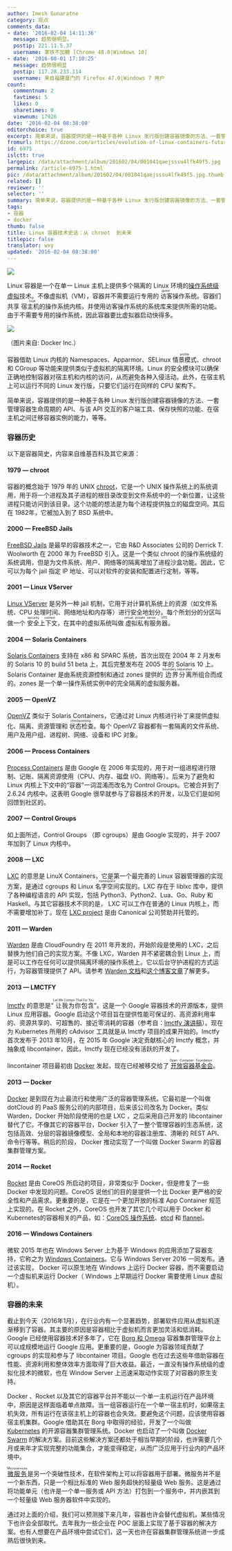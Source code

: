 ```yaml
---
author: Imesh Gunaratne
category: 观点
comments_data:
- date: '2016-02-04 14:11:36'
  message: 趋势很明显。
  postip: 221.11.5.37
  username: 拿铁不加糖 [Chrome 48.0|Windows 10]
- date: '2016-08-01 17:10:25'
  message: 趋势很明显
  postip: 117.28.233.114
  username: 来自福建厦门的 Firefox 47.0|Windows 7 用户
count:
  commentnum: 2
  favtimes: 5
  likes: 0
  sharetimes: 0
  viewnum: 17926
date: '2016-02-04 08:38:00'
editorchoice: true
excerpt: 简单来说，容器提供的是一种基于各种 Linux 发行版创建容器镜像的方法、一套管理容器生命周期的 API、与该 API 交互的客户端工具、保存快照的功能、在宿主机之间迁移容器实例的能力，等等。
fromurl: https://dzone.com/articles/evolution-of-linux-containers-future
id: 6975
islctt: true
largepic: /data/attachment/album/201602/04/001041qaejsssu4lfk49f5.jpg
permalink: /article-6975-1.html
pic: /data/attachment/album/201602/04/001041qaejsssu4lfk49f5.jpg.thumb.jpg
related: []
reviewer: ''
selector: ''
summary: 简单来说，容器提供的是一种基于各种 Linux 发行版创建容器镜像的方法、一套管理容器生命周期的 API、与该 API 交互的客户端工具、保存快照的功能、在宿主机之间迁移容器实例的能力，等等。
tags:
- 容器
- docker
thumb: false
title: Linux 容器技术史话：从 chroot  到未来
titlepic: false
translator: wxy
updated: '2016-02-04 08:38:00'
---
```


![](/data/attachment/album/201602/04/001041qaejsssu4lfk49f5.jpg)


Linux 容器是一个在单一 Linux 主机上提供多个隔离的 Linux 环境的[操作系统级虚拟](https://en.wikipedia.org/wiki/Operating-system-level_virtualization#IMPLEMENTATIONS)技术。不像虚拟机（VM），容器并不需要运行专用的<ruby> 访客 <rp>  （ </rp> <rt>  guest </rt> <rp>  ） </rp></ruby>操作系统。容器们共享<ruby> 宿主机的 <rp>  （ </rp> <rt>  host </rt> <rp>  ） </rp></ruby>操作系统内核，并使用访客操作系统的系统库来提供所需的功能。由于不需要专用的操作系统，因此容器要比虚拟器启动快得多。


![](/data/attachment/album/201602/04/182525u1sn21xzr8lln78r.jpg)


（图片来自: Docker Inc.）


容器借助 Linux 内核的 Namespaces、Apparmor、SELinux <ruby> 情景模式 <rp>  （ </rp> <rt>  profile </rt> <rp>  ） </rp></ruby>、chroot 和 CGroup 等功能来提供类似于虚拟机的隔离环境。Linux 的安全模块可以确保正确地控制容器对宿主机和内核的访问，从而避免各种入侵活动。此外，在宿主机上可以运行不同的 Linux 发行版，只要它们运行在同样的 CPU 架构下。


简单来说，容器提供的是一种基于各种 Linux 发行版创建容器镜像的方法、一套管理容器生命周期的 API、与该 API 交互的客户端工具、保存快照的功能、在宿主机之间迁移容器实例的能力，等等。


### 容器历史


以下是容器简史，内容来自维基百科及其它来源：


#### 1979 — chroot


容器的概念始于 1979 年的 UNIX [chroot](https://en.wikipedia.org/wiki/Chroot)，它是一个 UNIX 操作系统上的系统调用，用于将一个进程及其子进程的根目录改变到文件系统中的一个新位置，让这些进程只能访问到该目录。这个功能的想法是为每个进程提供独立的磁盘空间。其后在 1982年，它被加入到了 BSD 系统中。


#### 2000 — FreeBSD Jails


[FreeBSD Jails](https://en.wikipedia.org/wiki/FreeBSD_jail) 是最早的容器技术之一，它由 R&D Associates 公司的 Derrick T. Woolworth 在 2000 年为 FreeBSD 引入。这是一个类似 chroot 的操作系统级的系统调用，但是为文件系统、用户、网络等的隔离增加了进程沙盒功能。因此，它可以为每个 jail 指定 IP 地址、可以对软件的安装和配置进行定制，等等。


#### 2001 — Linux VServer


[Linux VServer](https://en.wikipedia.org/wiki/Linux-VServer) 是另外一种 jail 机制，它用于对计算机系统上的资源（如文件系统、CPU 处理时间、网络地址和内存等）进行安全地划分。每个所划分的分区叫做一个<ruby> 安全上下文 <rp>  （ </rp> <rt>  security context </rt> <rp>  ） </rp></ruby>，在其中的虚拟系统叫做<ruby> 虚拟私有服务器 <rp>  （ </rp> <rt>  virtual private server，VPS </rt> <rp>  ） </rp></ruby>。


#### 2004 — Solaris Containers


[Solaris Containers](https://en.wikipedia.org/wiki/Solaris_Containers) 支持在 x86 和 SPARC 系统，首次出现在 2004 年 2 月发布的 Solaris 10 的 build 51 beta 上，其后完整发布在 2005 年的 Solaris 10 上。 Solaris Container 是由系统资源控制和通过 zones 提供的<ruby> 边界分离 <rp>  （ </rp> <rt>  boundary separation </rt> <rp>  ） </rp></ruby>所组合而成的。zones 是一个单一操作系统实例中的完全隔离的虚拟服务器。


#### 2005 — OpenVZ


[OpenVZ](https://en.wikipedia.org/wiki/OpenVZ) 类似于 Solaris Containers，它通过对 Linux 内核进行补丁来提供虚拟化、隔离、资源管理和<ruby> 状态检查 <rp>  （ </rp> <rt>  checkpointing </rt> <rp>  ） </rp></ruby>。每个 OpenVZ 容器都有一套隔离的文件系统、用户及用户组、进程树、网络、设备和 IPC 对象。


#### 2006 — Process Containers


[Process Containers](https://en.wikipedia.org/wiki/Cgroups) 是由 Google 在 2006 年实现的，用于对一组进程进行限制、记账、隔离资源使用（CPU、内存、磁盘 I/O、网络等）。后来为了避免和 Linux 内核上下文中的“容器”一词混淆而改名为 Control Groups。它被合并到了 2.6.24 内核中。这表明 Google 很早就参与了容器技术的开发，以及它们是如何回馈到社区的。


#### 2007 — Control Groups


如上面所述，Control Groups （即 cgroups）是由 Google 实现的，并于 2007 年加到了 Linux 内核中。


#### 2008 — LXC


[LXC](https://en.wikipedia.org/wiki/LXC) 的意思是 LinuX Containers，它是第一个最完善的 Linux 容器管理器的实现方案，是通过 cgroups 和 Linux <ruby> 名字空间 <rp>  （ </rp> <rt>  namespace </rt> <rp>  ） </rp></ruby>实现的。LXC 存在于 liblxc 库中，提供了各种编程语言的 API 实现，包括 Python3、Python2、Lua、Go、Ruby 和 Haskell。与其它容器技术不同的是， LXC 可以工作在普通的 Linux 内核上，而不需要增加补丁。现在 [LXC project](https://linuxcontainers.org/lxc/introduction/) 是由 Canonical 公司赞助并托管的。


#### 2011 — Warden


[Warden](https://docs.cloudfoundry.org/concepts/architecture/warden.html) 是由 CloudFoundry 在 2011 年开发的，开始阶段是使用的 LXC，之后替换为他们自己的实现方案。不像 LXC，Warden 并不紧密耦合到 Linux 上，而是可以工作在任何可以提供隔离环境的操作系统上。它以后台守护进程的方式运行，为容器管理提供了 API。请参考 [Warden 文档](https://docs.cloudfoundry.org/concepts/architecture/warden.html)和[这个博客文章](http://blog.altoros.com/cloud-foundry-containers-warden-docker-garden.html)了解更多。


#### 2013 — LMCTFY


[lmctfy](https://github.com/google/lmctfy) 的意思是“<ruby> 让我为你包含 <rp>  （ </rp> <rt>  Let Me Contain That For You </rt> <rp>  ） </rp></ruby>”。这是一个 Google 容器技术的开源版本，提供 Linux 应用容器。Google 启动这个项目旨在提供性能可保证的、高资源利用率的、资源共享的、可超售的、接近零消耗的容器（参考自：[lmctfy 演讲稿](http://www.linuxplumbersconf.org/2013/ocw//system/presentations/1239/original/lmctfy%20(1).pdf)）。现在为 Kubernetes 所用的 cAdvisor 工具就是从 lmctfy 项目的成果开始的。lmctfy 首次发布于 2013 年10月，在 2015 年 Google 决定贡献核心的 lmctfy 概念，并抽象成 libcontainer，因此，lmctfy 现在已经没有活跃的开发了。


lincontainer 项目最初由 [Docker](https://github.com/docker/libcontainer) 发起，现在已经被移交给了<ruby> <a href="https://github.com/opencontainers/runc/tree/master/libcontainer">  开放容器基金会 </a> <rp>  （ </rp> <rt>  Open Container Foundation </rt> <rp>  ） </rp></ruby>。


#### 2013 — Docker


[Docker](https://en.wikipedia.org/wiki/Docker_(software)) 是到现在为止最流行和使用广泛的容器管理系统。它最初是一个叫做 dotCloud 的 PaaS 服务公司的内部项目，后来该公司改名为 Docker。类似 Warden，Docker 开始阶段使用的也是 LXC ，之后采用自己开发的 libcontainer 替代了它。不像其它的容器平台，Docker 引入了一整个管理容器的生态系统，这包括高效、分层的容器镜像模型、全局和本地的容器注册库、清晰的 REST API、命令行等等。稍后的阶段， Docker 推动实现了一个叫做 Docker Swarm 的容器集群管理方案。


#### 2014 — Rocket


[Rocket](https://coreos.com/blog/rocket/) 是由 CoreOS 所启动的项目，非常类似于 Docker，但是修复了一些 Docker 中发现的问题。CoreOS 说他们的目的是提供一个比 Docker 更严格的安全性和产品需求。更重要的是，它是在一个更加开放的标准 App Container 规范上实现的。在 Rocket 之外，CoreOS 也开发了其它几个可以用于 Docker 和 Kubernetes的容器相关的产品，如：[CoreOS 操作系统](https://en.wikipedia.org/wiki/CoreOS)、[etcd](https://coreos.com/etcd/) 和 [flannel](https://github.com/coreos/flannel)。


#### 2016 — Windows Containers


微软 2015 年也在 Windows Server 上为基于 Windows 的应用添加了容器支持，它称之为 [Windows Containers](https://msdn.microsoft.com/en-us/virtualization/windowscontainers/about/about_overview)。它与 Windows Server 2016 一同发布。通过该实现， Docker 可以原生地在 Windows 上运行 Docker 容器，而不需要启动一个虚拟机来运行 Docker（ Windows 上早期运行 Docker 需要使用 Linux 虚拟机）。


### 容器的未来


截止到今天（2016年1月），在行业内有一个显著趋势，部署软件应用从虚拟机逐渐移到了容器。其主要的原因是容器相比于虚拟机而言更加灵活和低消耗。Google 已经使用容器技术好多年了，它在 [Borg 和 Omega](http://static.googleusercontent.com/media/research.google.com/en//pubs/archive/43438.pdf) 容器集群管理平台上可以成规模地运行 Google 应用。更重要的是，Google 为容器领域贡献了 cgroups 的实现和参与了 libcontainer 项目。Google 也在过去这些年借助容器在性能、资源利用和整体效率方面取得了巨大收益。最近，一直没有操作系统级的虚拟化技术的微软，也在 Window Server 上迅速采取动作实现了对容器的原生支持。


Docker 、Rocket 以及其它的容器平台并不能以一个单一主机运行在产品环境中，原因是这样面临着单点故障。当一组容器运行在一个单一宿主机时，如果宿主机失效，所有运行在该宿主机上的容器也会失效。要避免这个问题，应该使用容器宿主机集群。Google 借助其在 Borg 中取得的经验，开发了一个叫做 [Kubernetes](http://kubernetes.io/) 的开源容器集群管理系统。Docker 也启动了一个叫做 [Docker Swarm](https://docs.docker.com/swarm/) 的解决方案。目前这些解决方案还都处于相当早期的阶段，也许需要几个月或来年才实现完整的功能集合，才能变得稳定，从而广泛应用于行业内的产品环境中。


<ruby> <a href="http://martinfowler.com/articles/microservices.html">  微服务 </a> <rp>  （ </rp> <rt>  Microservices </rt> <rp>  ） </rp></ruby>是另一个突破性技术，在软件架构上可以将容器用于部署。微服务并不是一个新东西，只是一个相比标准的 Web 服务超快的轻量级 Web 服务。这是通过将功能单元（也许是一个单一服务或 API 方法）打包到一个服务中，并内嵌其到一个轻量级 Web 服务器软件中实现的。


通过对上面的介绍，我们可以预测接下来几年，容器也许会替代虚拟机，某些情况下也许会全部取代。去年我为一些企业在 POC 层面上实现了基于容器的解决方案。也有人想要在产品环境中尝试它们，这一天也许在容器集群管理系统进一步成熟后很快到来。